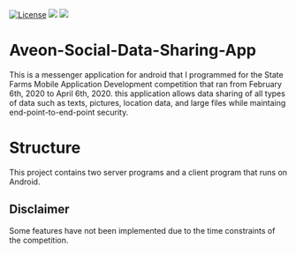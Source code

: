 [![License](https://img.shields.io/badge/License-Apache%202.0-blue.svg)](https://opensource.org/licenses/Apache-2.0)
![](https://tokei.rs/b1/github/JakeB1998/aveon-social-data-sharing-app?category=code)
![](https://tokei.rs/b1/github/JakeB1998/aveon-social-data-sharing-app?category=files)

# Aveon-Social-Data-Sharing-App
This is a messenger application for android that I programmed for the State Farms Mobile Application Development competition that ran from February 6th, 2020 to April 6th, 2020. this application allows data sharing of all types of data such as texts, pictures, location data, and large files 
while maintaing end-point-to-end-point security. 

# Structure
This project contains two server programs and a client program that runs on Android.


## Disclaimer

Some features have not been implemented due to the time constraints of the competition. 
